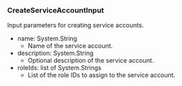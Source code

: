 ### CreateServiceAccountInput
Input parameters for creating service accounts.

- name: System.String
  - Name of the service account.
- description: System.String
  - Optional description of the service account.
- roleIds: list of System.Strings
  - List of the role IDs to assign to the service account.
